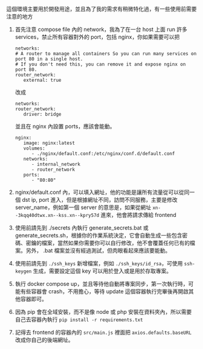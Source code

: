 這個環境主要用於開發用途，並且為了我的需求有稍微特化過，有一些使用前需要注意的地方

1. 首先注意 compose file 內的 network，我為了在一台 host 上面 run 許多 services，禁止所有容器對外的 port，包括 nginx，你如果需要可以把
   ```
   networks:
   # A router to manage all containers So you can run many services on port 80 in a single host.
   # If you don't need this, you can remove it and expose nginx on port 80.
   router_network:
      external: true
   ```
   改成
   ```
   networks:
   router_network:
      driver: bridge
   ```
   並且在 nginx 內設置 ports，應該會能動。
   ```
   nginx:
      image: nginx:latest
      volumes:
         - ./nginx/default.conf:/etc/nginx/conf.d/default.conf
      networks:
         - internal_network
         - router_network
      ports:
         - "80:80"
   ```

1. nginx/default.conf 內，可以填入網址，他的功能是讓所有流量從可以從同一個 dst ip, port 進入，但是根據網址不同，訪問不同服務，主要是修改 server_name，例如第一個 server 的意思是，如果從網址 `xn--3kqq40dtwx.xn--kss.xn--kpry57d` 進來，他會將請求傳給 frontend

1. 使用前請先到 ./secrets 內執行 generate_secrets.bat 或 generate_secrets.sh，根據你的作業系統決定，它會自動生成一些包含密碼、密鑰的檔案，當然如果你需要你可以自行修改，他不會覆蓋任何已有的檔案。另外， .bat 檔案並沒有經過測試，但肉眼看起來應該要能動。

1. 使用前請先到 `./ssh_keys` 新增檔案，例如 `./ssh_keys/id_rsa`，可使用 `ssh-keygen` 生成，需要設定這個 key 可以用於登入或是用於存取專案。

1. 執行 docker compose up，並且等待他自動將專案同步，第一次執行時，可能有些容器會 crash，不用擔心，等待 update 這個容器執行完畢後再開啟其他容器即可。

1. 因為 pip 會在全域安裝，而不是像 node 或 php 安裝在資料夾內，所以需要自己去容器內執行 `pip install -r requirements.txt`

1. 記得去 frontend 的容器內的 `src/main.js` 裡面把 `axios.defaults.baseURL` 改成你自己的後端網址。